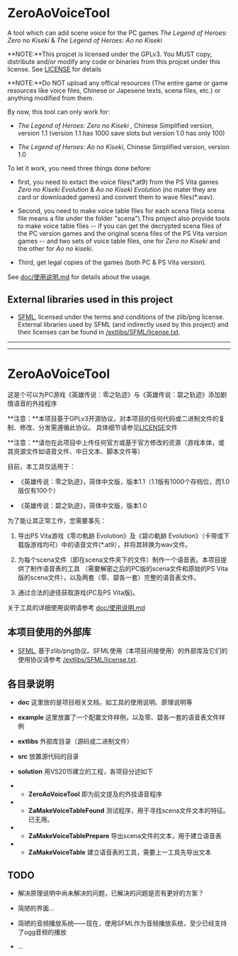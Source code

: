 ZeroAoVoiceTool
===============

A tool which can add scene voice for the PC games *The Legend of Heroes:
Zero no Kiseki* & *The Legend of Heroes: Ao no Kiseki*

**NOTE:**This projcet is licensed under the GPLv3. You MUST copy,
distribute and/or modify any code or binaries from this projcet under
this license. See [LICENSE](https://github.com/ZhenjianYang/ZeroAoVoiceTool/blob/master/LICENSE) for details

**NOTE:**Do NOT upload any offical resources (The entire game or game
resources like voice files, Chinese or Japesene texts, scena files,
etc.) or anything modified from them.

By now, this tool can only work for:

-   *The Legend of Heroes: Zero no Kiseki* , Chinese Simplified version,
    version 1.1 (version 1.1 has 1000 save slots but version 1.0 has
    only 100)

-   *The Legend of Heroes: Ao no Kiseki*, Chinese Simplified version,
    version 1.0

To let it work, you need three things done before:

-   first, you need to extact the voice files(\*.at9) from the PS Vita
    games *Zero no Kiseki Evolution* & *Ao no Kiseki Evolution* (no
    mater they are card or downloaded games) and convert them to
    wave files(\*.wav).

-   Second, you need to make voice table files for each scena file(a
    scena file means a file under the folder "scena").This project also
    provide tools to make voice table files -- if you can get the
    decrypted scena files of the PC version games and the original scena
    files of the PS Vita version games -- and two sets of voice table
    files, one for *Zero no Kiseki* and the other for *Ao no kiseki*.

-   Third, get legal copies of the games (both PC & PS Vita version).

See
[doc/使用说明.md](https://github.com/ZhenjianYang/ZeroAoVoiceTool/blob/master/doc/%E4%BD%BF%E7%94%A8%E8%AF%B4%E6%98%8E.md)
for details about the usage.

External libraries used in this project
---------------------------------------

-   [SFML](http://www.sfml-dev.org/), licensed under the terms and
    conditions of the zlib/png license. External libraries used by SFML
    (and indirectly used by this project) and their licenses can be
    found in
    [/extlibs/SFML/license.txt](https://github.com/ZhenjianYang/ZeroAoVoiceTool/blob/master/extlibs/SFML/license.txt).



--------

--------


ZeroAoVoiceTool
===============

这是个可以为PC游戏《英雄传说：零之轨迹》与《英雄传说：碧之轨迹》添加剧情语音的外挂程序

**注意：**本项目基于GPLv3开源协议，对本项目的任何代码或二进制文件的复制、修改、分发需遵循此协议。
具体细节请参见[LICENSE](https://github.com/ZhenjianYang/ZeroAoVoiceTool/blob/master/LICENSE)文件

**注意：**请勿在此项目中上传任何官方或基于官方修改的资源（游戏本体，或其资源文件如语音文件、中日文本、脚本文件等）

目前，本工具仅适用于：

-   《英雄传说：零之轨迹》，简体中文版，版本1.1（1.1版有1000个存档位，而1.0版仅有100个）

-   《英雄传说：碧之轨迹》，简体中文版，版本1.0

为了能让其正常工作，您需要事先：

1.  导出PS Vita游戏《零の軌跡 Evolution》及《碧の軌跡
    Evolution》（卡带或下载版游戏均可）中的语音文件(\*.at9），并将其转换为wav文件。

2.  为每个scena文件（即在scena文件夹下的文件）制作一个语音表。本项目提供了制作语音表的工具
    （需要解密之后的PC版的scena文件和原始的PS
    Vita版的scena文件），以及两套（零、碧各一套）完整的语音表文件。

3.  通过合法的途径获取游戏(PC及PS Vita版)。

关于工具的详细使用说明请参考
[doc/使用说明.md](https://github.com/ZhenjianYang/ZeroAoVoiceTool/blob/master/doc/%E4%BD%BF%E7%94%A8%E8%AF%B4%E6%98%8E.md)

本项目使用的外部库
------------------

-   [SFML](http://www.sfml-dev.org/),
    基于zlib/png协议。SFML使用（本项目间接使用）的外部库及它们的使用协议请参考
    [/extlibs/SFML/license.txt](https://github.com/ZhenjianYang/ZeroAoVoiceTool/blob/master/extlibs/SFML/license.txt).

各目录说明
---------

-   **doc** 这里放的是项目相关文档，如工具的使用说明、原理说明等

-   **example**
    这里放置了一个配置文件样例，以及零、碧各一套的语音表文件样例

-   **extlibs** 外部库目录（源码或二进制文件）

-   **src** 放置源代码的目录

-   **solution** 用VS2015建立的工程，各项目分述如下

-   -   **ZeroAoVoiceTool** 即为前文提及的外挂语音程序

-   -   **ZaMakeVoiceTableFound**
        测试程序，用于寻找scena文件文本的特征。已无用。
        
-   -   **ZaMakeVoiceTablePrepare** 导出scena文件的文本，用于建立语音表

-   -   **ZaMakeVoiceTable** 建立语音表的工具，需要上一工具先导出文本

TODO
----

-   解决原理说明中尚未解决的问题，已解决的问题是否有更好的方案？

-   简陋的界面...

-   简陋的音频播放系统——现在，使用SFML作为音频播放系统，至少已经支持了ogg音频的播放

-   ...


